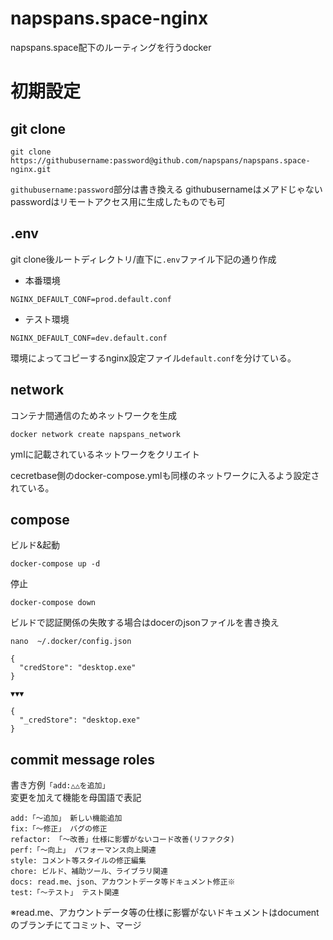 # napspans.space-nginx
napspans.space配下のルーティングを行うdocker

# 初期設定
## git clone
```
git clone https://githubusername:password@github.com/napspans/napspans.space-nginx.git
```
`githubusername:password`部分は書き換える
githubusernameはメアドじゃない
passwordはリモートアクセス用に生成したものでも可
## .env
git clone後ルートディレクトリ/直下に`.env`ファイル下記の通り作成
- 本番環境
```
NGINX_DEFAULT_CONF=prod.default.conf
```
- テスト環境
```
NGINX_DEFAULT_CONF=dev.default.conf
```
環境によってコピーするnginx設定ファイル`default.conf`を分けている。

## network
コンテナ間通信のためネットワークを生成
```
docker network create napspans_network
```
ymlに記載されているネットワークをクリエイト

cecretbase側のdocker-compose.ymlも同様のネットワークに入るよう設定されている。

## compose
ビルド&起動
```
docker-compose up -d
```
停止
```
docker-compose down
```
ビルドで認証関係の失敗する場合はdocerのjsonファイルを書き換え
```
nano  ~/.docker/config.json
```
```
{
  "credStore": "desktop.exe"
}

▼▼▼

{
  "_credStore": "desktop.exe"
}
```

## commit message roles
書き方例``「add:△△を追加」``  
変更を加えて機能を母国語で表記
```
add:「～追加」 新しい機能追加
fix:「～修正」 バグの修正
refactor: 「～改善」仕様に影響がないコード改善(リファクタ)
perf:「～向上」 パフォーマンス向上関連
style: コメント等スタイルの修正編集
chore: ビルド、補助ツール、ライブラリ関連
docs: read.me、json、アカウントデータ等ドキュメント修正※
test:「～テスト」 テスト関連
```
※read.me、アカウントデータ等の仕様に影響がないドキュメントはdocumentのブランチにてコミット、マージ
